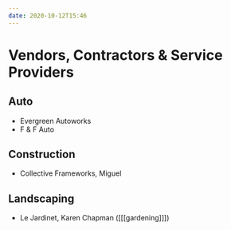 ```yaml
---
date: 2020-10-12T15:46
---
```


# Vendors, Contractors & Service Providers

## Auto
- Evergreen Autoworks
- F & F Auto

## Construction
- Collective Frameworks, Miguel

## Landscaping
- Le Jardinet, Karen Chapman ([[[gardening]]])


